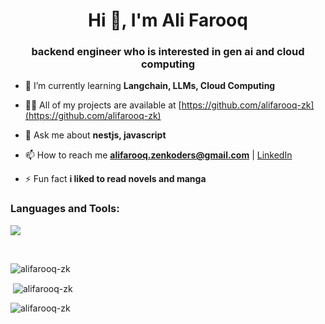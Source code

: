 <h1 align="center">Hi 👋, I'm Ali Farooq</h1>
<h3 align="center">backend engineer who is interested in gen ai and cloud computing</h3>

- 🌱 I’m currently learning **Langchain, LLMs, Cloud Computing**

- 👨‍💻 All of my projects are available at [https://github.com/alifarooq-zk](https://github.com/alifarooq-zk)

- 💬 Ask me about **nestjs, javascript**

- 📫 How to reach me **alifarooq.zenkoders@gmail.com** | [LinkedIn](https://linkedin.com/in/itsalifarooq)

- ⚡ Fun fact **i liked to read novels and manga**

<h3 align="left">Languages and Tools:</h3>
<p align="left">
    <img src="https://skillicons.dev/icons?i=html,css,js,ts,py,bootstrap,tailwind,react,materialui,nodejs,express,flask,postman,mysql,mongodb,sqlite,linux,vscode,vite,nestjs" />
  </a>
</p>

</br>
<p><img align="center" src="https://github-readme-streak-stats.herokuapp.com/?user=alifarooq-zk&theme=dracula" alt="alifarooq-zk" /></p>

<p>&nbsp;<img align="center" src="https://github-readme-stats.vercel.app/api?username=alifarooq-zk&show_icons=true&theme=dracula&locale=en" alt="alifarooq-zk" /></p>

<p><img align="left" src="https://github-readme-stats.vercel.app/api/top-langs?username=alifarooq-zk&show_icons=true&theme=dracula&locale=en&layout=compact" alt="alifarooq-zk" /></p>

